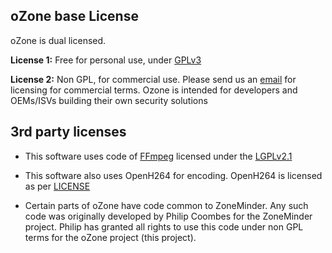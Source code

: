 oZone base License
---------------------------

oZone is dual licensed. 

**License 1:** Free for personal use, under [GPLv3](http://www.gnu.org/licenses/gpl-3.0.en.html)

**License 2:** Non GPL, for commercial use. Please send us an <a href="mailto:hey@ozone.network">email</a> for licensing for commercial terms. Ozone is intended for developers and OEMs/ISVs building their own security solutions

3rd party licenses
-------------------
* This software uses code of <a href=http://ffmpeg.org>FFmpeg</a> licensed under the <a href=http://www.gnu.org/licenses/old-licenses/lgpl-2.1.html>LGPLv2.1</a> 
* This software also uses OpenH264 for encoding. OpenH264 is licensed as per [LICENSE](https://github.com/cisco/openh264/blob/master/LICENSE)

* Certain parts of oZone have code common to ZoneMinder. Any such code was originally developed by Philip Coombes for the ZoneMinder project. Philip has granted all rights to use this code under non GPL terms for the oZone project (this project).
